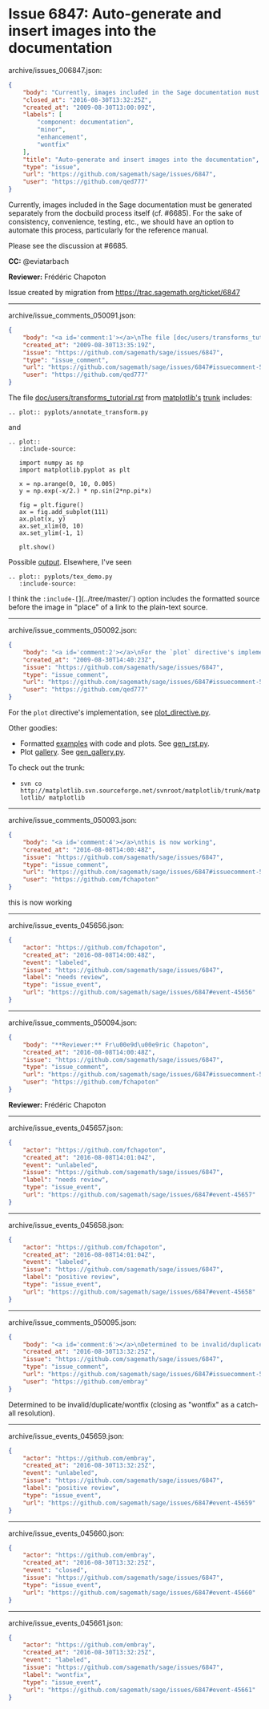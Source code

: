 # Issue 6847: Auto-generate and insert images into the documentation

archive/issues_006847.json:
```json
{
    "body": "Currently, images included in the Sage documentation must be generated separately from the docbuild process itself (cf. #6685).  For the sake of consistency, convenience, testing, etc., we should have an option to automate this process, particularly for the reference manual.\n\nPlease see the discussion at #6685.\n\n\n**CC:**  @eviatarbach\n\n**Reviewer:** Fr\u00e9d\u00e9ric Chapoton\n\nIssue created by migration from https://trac.sagemath.org/ticket/6847\n\n",
    "closed_at": "2016-08-30T13:32:25Z",
    "created_at": "2009-08-30T13:00:09Z",
    "labels": [
        "component: documentation",
        "minor",
        "enhancement",
        "wontfix"
    ],
    "title": "Auto-generate and insert images into the documentation",
    "type": "issue",
    "url": "https://github.com/sagemath/sage/issues/6847",
    "user": "https://github.com/qed777"
}
```
Currently, images included in the Sage documentation must be generated separately from the docbuild process itself (cf. #6685).  For the sake of consistency, convenience, testing, etc., we should have an option to automate this process, particularly for the reference manual.

Please see the discussion at #6685.


**CC:**  @eviatarbach

**Reviewer:** Frédéric Chapoton

Issue created by migration from https://trac.sagemath.org/ticket/6847





---

archive/issue_comments_050091.json:
```json
{
    "body": "<a id='comment:1'></a>\nThe file [doc/users/transforms_tutorial.rst](http://matplotlib.svn.sourceforge.net/viewvc/matplotlib/trunk/matplotlib/doc/users/transforms_tutorial.rst?view=markup) from [matplotlib's](http://matplotlib.sourceforge.net/index.html) [trunk](http://matplotlib.svn.sourceforge.net/viewvc/matplotlib/trunk/matplotlib/) includes:\n\n```\n.. plot:: pyplots/annotate_transform.py\n```\nand\n\n```\n.. plot::\n   :include-source:\n\n   import numpy as np\n   import matplotlib.pyplot as plt\n\n   x = np.arange(0, 10, 0.005)\n   y = np.exp(-x/2.) * np.sin(2*np.pi*x)\n\n   fig = plt.figure()\n   ax = fig.add_subplot(111)\n   ax.plot(x, y)\n   ax.set_xlim(0, 10)\n   ax.set_ylim(-1, 1)\n\n   plt.show()\n```\nPossible [output](http://matplotlib.sourceforge.net/users/transforms_tutorial.html).  Elsewhere, I've seen\n\n```\n.. plot:: pyplots/tex_demo.py\n   :include-source:\n```\nI think the `:include-[`](../tree/master/`) option includes the formatted source before the image in \"place\" of a link to the plain-text source.",
    "created_at": "2009-08-30T13:35:19Z",
    "issue": "https://github.com/sagemath/sage/issues/6847",
    "type": "issue_comment",
    "url": "https://github.com/sagemath/sage/issues/6847#issuecomment-50091",
    "user": "https://github.com/qed777"
}
```

<a id='comment:1'></a>
The file [doc/users/transforms_tutorial.rst](http://matplotlib.svn.sourceforge.net/viewvc/matplotlib/trunk/matplotlib/doc/users/transforms_tutorial.rst?view=markup) from [matplotlib's](http://matplotlib.sourceforge.net/index.html) [trunk](http://matplotlib.svn.sourceforge.net/viewvc/matplotlib/trunk/matplotlib/) includes:

```
.. plot:: pyplots/annotate_transform.py
```
and

```
.. plot::
   :include-source:

   import numpy as np
   import matplotlib.pyplot as plt

   x = np.arange(0, 10, 0.005)
   y = np.exp(-x/2.) * np.sin(2*np.pi*x)

   fig = plt.figure()
   ax = fig.add_subplot(111)
   ax.plot(x, y)
   ax.set_xlim(0, 10)
   ax.set_ylim(-1, 1)

   plt.show()
```
Possible [output](http://matplotlib.sourceforge.net/users/transforms_tutorial.html).  Elsewhere, I've seen

```
.. plot:: pyplots/tex_demo.py
   :include-source:
```
I think the `:include-[`](../tree/master/`) option includes the formatted source before the image in "place" of a link to the plain-text source.



---

archive/issue_comments_050092.json:
```json
{
    "body": "<a id='comment:2'></a>\nFor the `plot` directive's implementation, see [plot_directive.py](http://matplotlib.svn.sourceforge.net/viewvc/matplotlib/trunk/matplotlib/lib/matplotlib/sphinxext/plot_directive.py?view=markup).\n\nOther goodies:\n\n* Formatted [examples](http://matplotlib.sourceforge.net/examples/index.html) with code and plots.  See [gen_rst.py](http://matplotlib.svn.sourceforge.net/viewvc/matplotlib/trunk/matplotlib/doc/sphinxext/gen_rst.py?view=markup).\n* Plot [gallery](http://matplotlib.sourceforge.net/gallery.html).  See [gen_gallery.py](http://matplotlib.svn.sourceforge.net/viewvc/matplotlib/trunk/matplotlib/doc/sphinxext/gen_gallery.py?view=markup).\n\nTo check out the trunk:\n* `svn co http://matplotlib.svn.sourceforge.net/svnroot/matplotlib/trunk/matplotlib/ matplotlib`",
    "created_at": "2009-08-30T14:40:23Z",
    "issue": "https://github.com/sagemath/sage/issues/6847",
    "type": "issue_comment",
    "url": "https://github.com/sagemath/sage/issues/6847#issuecomment-50092",
    "user": "https://github.com/qed777"
}
```

<a id='comment:2'></a>
For the `plot` directive's implementation, see [plot_directive.py](http://matplotlib.svn.sourceforge.net/viewvc/matplotlib/trunk/matplotlib/lib/matplotlib/sphinxext/plot_directive.py?view=markup).

Other goodies:

* Formatted [examples](http://matplotlib.sourceforge.net/examples/index.html) with code and plots.  See [gen_rst.py](http://matplotlib.svn.sourceforge.net/viewvc/matplotlib/trunk/matplotlib/doc/sphinxext/gen_rst.py?view=markup).
* Plot [gallery](http://matplotlib.sourceforge.net/gallery.html).  See [gen_gallery.py](http://matplotlib.svn.sourceforge.net/viewvc/matplotlib/trunk/matplotlib/doc/sphinxext/gen_gallery.py?view=markup).

To check out the trunk:
* `svn co http://matplotlib.svn.sourceforge.net/svnroot/matplotlib/trunk/matplotlib/ matplotlib`



---

archive/issue_comments_050093.json:
```json
{
    "body": "<a id='comment:4'></a>\nthis is now working",
    "created_at": "2016-08-08T14:00:48Z",
    "issue": "https://github.com/sagemath/sage/issues/6847",
    "type": "issue_comment",
    "url": "https://github.com/sagemath/sage/issues/6847#issuecomment-50093",
    "user": "https://github.com/fchapoton"
}
```

<a id='comment:4'></a>
this is now working



---

archive/issue_events_045656.json:
```json
{
    "actor": "https://github.com/fchapoton",
    "created_at": "2016-08-08T14:00:48Z",
    "event": "labeled",
    "issue": "https://github.com/sagemath/sage/issues/6847",
    "label": "needs review",
    "type": "issue_event",
    "url": "https://github.com/sagemath/sage/issues/6847#event-45656"
}
```



---

archive/issue_comments_050094.json:
```json
{
    "body": "**Reviewer:** Fr\u00e9d\u00e9ric Chapoton",
    "created_at": "2016-08-08T14:00:48Z",
    "issue": "https://github.com/sagemath/sage/issues/6847",
    "type": "issue_comment",
    "url": "https://github.com/sagemath/sage/issues/6847#issuecomment-50094",
    "user": "https://github.com/fchapoton"
}
```

**Reviewer:** Frédéric Chapoton



---

archive/issue_events_045657.json:
```json
{
    "actor": "https://github.com/fchapoton",
    "created_at": "2016-08-08T14:01:04Z",
    "event": "unlabeled",
    "issue": "https://github.com/sagemath/sage/issues/6847",
    "label": "needs review",
    "type": "issue_event",
    "url": "https://github.com/sagemath/sage/issues/6847#event-45657"
}
```



---

archive/issue_events_045658.json:
```json
{
    "actor": "https://github.com/fchapoton",
    "created_at": "2016-08-08T14:01:04Z",
    "event": "labeled",
    "issue": "https://github.com/sagemath/sage/issues/6847",
    "label": "positive review",
    "type": "issue_event",
    "url": "https://github.com/sagemath/sage/issues/6847#event-45658"
}
```



---

archive/issue_comments_050095.json:
```json
{
    "body": "<a id='comment:6'></a>\nDetermined to be invalid/duplicate/wontfix (closing as \"wontfix\" as a catch-all resolution).",
    "created_at": "2016-08-30T13:32:25Z",
    "issue": "https://github.com/sagemath/sage/issues/6847",
    "type": "issue_comment",
    "url": "https://github.com/sagemath/sage/issues/6847#issuecomment-50095",
    "user": "https://github.com/embray"
}
```

<a id='comment:6'></a>
Determined to be invalid/duplicate/wontfix (closing as "wontfix" as a catch-all resolution).



---

archive/issue_events_045659.json:
```json
{
    "actor": "https://github.com/embray",
    "created_at": "2016-08-30T13:32:25Z",
    "event": "unlabeled",
    "issue": "https://github.com/sagemath/sage/issues/6847",
    "label": "positive review",
    "type": "issue_event",
    "url": "https://github.com/sagemath/sage/issues/6847#event-45659"
}
```



---

archive/issue_events_045660.json:
```json
{
    "actor": "https://github.com/embray",
    "created_at": "2016-08-30T13:32:25Z",
    "event": "closed",
    "issue": "https://github.com/sagemath/sage/issues/6847",
    "type": "issue_event",
    "url": "https://github.com/sagemath/sage/issues/6847#event-45660"
}
```



---

archive/issue_events_045661.json:
```json
{
    "actor": "https://github.com/embray",
    "created_at": "2016-08-30T13:32:25Z",
    "event": "labeled",
    "issue": "https://github.com/sagemath/sage/issues/6847",
    "label": "wontfix",
    "type": "issue_event",
    "url": "https://github.com/sagemath/sage/issues/6847#event-45661"
}
```
